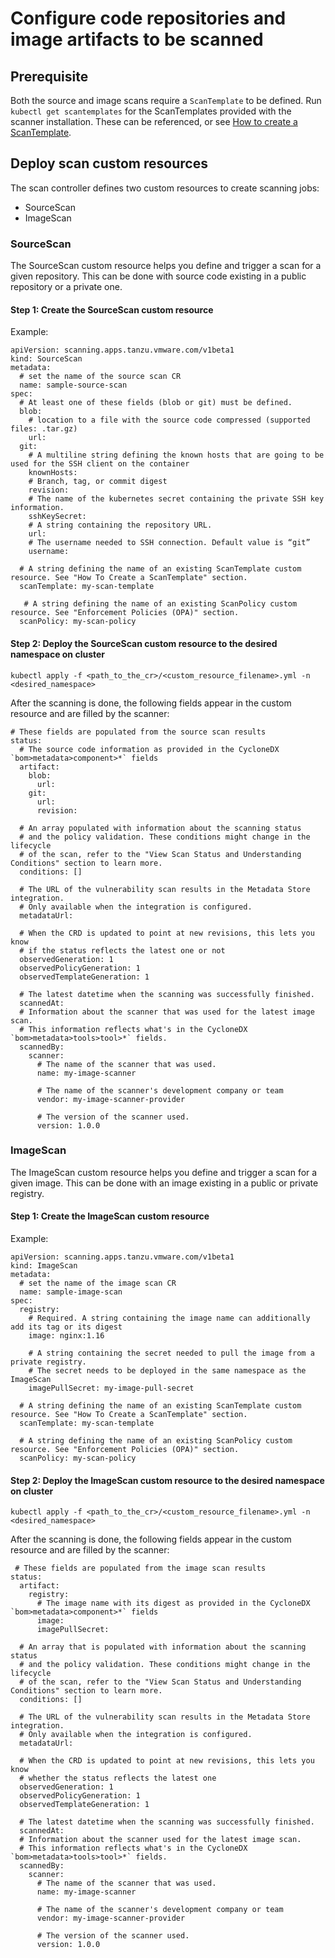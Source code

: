 # Configure code repositories and image artifacts to be scanned

## <a id="prerequisite"></a>Prerequisite

Both the source and image scans require a `ScanTemplate` to be defined. Run `kubectl get scantemplates` for the ScanTemplates provided with the scanner installation. These can be referenced, or see [How to create a ScanTemplate](create-scan-template.md).

## <a id="deploy-scan-custom-resrc"></a>Deploy scan custom resources

The scan controller defines two custom resources to create scanning jobs:

* SourceScan
* ImageScan

### <a id="sourcescan"></a>SourceScan

The SourceScan custom resource helps you define and trigger a scan for a given repository. This can be done with source code existing in a public repository or a private one.

#### <a id="create-sourcescan-cr"></a>Step 1: Create the SourceScan custom resource

Example:

```
apiVersion: scanning.apps.tanzu.vmware.com/v1beta1
kind: SourceScan
metadata:
  # set the name of the source scan CR
  name: sample-source-scan
spec:
  # At least one of these fields (blob or git) must be defined.
  blob:
    # location to a file with the source code compressed (supported files: .tar.gz)
    url:
  git:
    # A multiline string defining the known hosts that are going to be used for the SSH client on the container
    knownHosts:
    # Branch, tag, or commit digest
    revision:
    # The name of the kubernetes secret containing the private SSH key information.
    sshKeySecret:
    # A string containing the repository URL.
    url:
    # The username needed to SSH connection. Default value is “git”
    username:

  # A string defining the name of an existing ScanTemplate custom resource. See "How To Create a ScanTemplate" section.
  scanTemplate: my-scan-template

   # A string defining the name of an existing ScanPolicy custom resource. See "Enforcement Policies (OPA)" section.
  scanPolicy: my-scan-policy
```

#### <a id="deploy-srcscan-cr-to-nmsp"></a>Step 2: Deploy the SourceScan custom resource to the desired namespace on cluster

`kubectl apply -f <path_to_the_cr>/<custom_resource_filename>.yml -n <desired_namespace>`

After the scanning is done, the following fields appear in the custom resource and are filled by the scanner:

```
# These fields are populated from the source scan results
status:
  # The source code information as provided in the CycloneDX `bom>metadata>component>*` fields
  artifact:
    blob:
      url:
    git:
      url:
      revision:

  # An array populated with information about the scanning status
  # and the policy validation. These conditions might change in the lifecycle
  # of the scan, refer to the "View Scan Status and Understanding Conditions" section to learn more.
  conditions: []

  # The URL of the vulnerability scan results in the Metadata Store integration.
  # Only available when the integration is configured.
  metadataUrl:

  # When the CRD is updated to point at new revisions, this lets you know
  # if the status reflects the latest one or not
  observedGeneration: 1
  observedPolicyGeneration: 1
  observedTemplateGeneration: 1

  # The latest datetime when the scanning was successfully finished.
  scannedAt:
  # Information about the scanner that was used for the latest image scan.
  # This information reflects what's in the CycloneDX `bom>metadata>tools>tool>*` fields.
  scannedBy:
    scanner:
      # The name of the scanner that was used.
      name: my-image-scanner

      # The name of the scanner's development company or team
      vendor: my-image-scanner-provider

      # The version of the scanner used.
      version: 1.0.0
```

### <a id="imagescan"></a>ImageScan

The ImageScan custom resource helps you define and trigger a scan for a given image. This can be done with an image existing in a public or private registry.

#### <a id="create-imagescan-cr"></a>Step 1: Create the ImageScan custom resource

Example:

```
apiVersion: scanning.apps.tanzu.vmware.com/v1beta1
kind: ImageScan
metadata:
  # set the name of the image scan CR
  name: sample-image-scan
spec:
  registry:
    # Required. A string containing the image name can additionally add its tag or its digest
    image: nginx:1.16

    # A string containing the secret needed to pull the image from a private registry.
    # The secret needs to be deployed in the same namespace as the ImageScan
    imagePullSecret: my-image-pull-secret

  # A string defining the name of an existing ScanTemplate custom resource. See "How To Create a ScanTemplate" section.
  scanTemplate: my-scan-template

  # A string defining the name of an existing ScanPolicy custom resource. See "Enforcement Policies (OPA)" section.
  scanPolicy: my-scan-policy
```

#### <a id="deploy-imgscan-cr-to-nmsp"></a>Step 2: Deploy the ImageScan custom resource to the desired namespace on cluster

`kubectl apply -f <path_to_the_cr>/<custom_resource_filename>.yml -n <desired_namespace>`

After the scanning is done, the following fields appear in the custom resource and are filled by the scanner:

```
 # These fields are populated from the image scan results
status:
  artifact:
    registry:
      # The image name with its digest as provided in the CycloneDX `bom>metadata>component>*` fields
      image:
      imagePullSecret:

  # An array that is populated with information about the scanning status
  # and the policy validation. These conditions might change in the lifecycle
  # of the scan, refer to the "View Scan Status and Understanding Conditions" section to learn more.
  conditions: []

  # The URL of the vulnerability scan results in the Metadata Store integration.
  # Only available when the integration is configured.
  metadataUrl:

  # When the CRD is updated to point at new revisions, this lets you know
  # whether the status reflects the latest one
  observedGeneration: 1
  observedPolicyGeneration: 1
  observedTemplateGeneration: 1

  # The latest datetime when the scanning was successfully finished.
  scannedAt:
  # Information about the scanner used for the latest image scan.
  # This information reflects what's in the CycloneDX `bom>metadata>tools>tool>*` fields.
  scannedBy:
    scanner:
      # The name of the scanner that was used.
      name: my-image-scanner

      # The name of the scanner's development company or team
      vendor: my-image-scanner-provider

      # The version of the scanner used.
      version: 1.0.0
```
